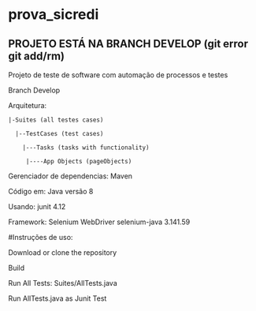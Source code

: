 # prova_sicredi 

## PROJETO ESTÁ NA BRANCH DEVELOP (git error git add/rm)

Projeto de teste de software com automação de processos e testes

Branch Develop

Arquitetura:

    |-Suites (all testes cases)

      |--TestCases (test cases)

        |---Tasks (tasks with functionality)

         |----App Objects (pageObjects)
Gerenciador de dependencias:  Maven

Código em: Java versão 8

Usando: junit 4.12

Framework: Selenium WebDriver selenium-java 3.141.59

#Instruções de uso:

Download or clone the repository

Build

Run All Tests: Suites/AllTests.java

Run AllTests.java as Junit Test
